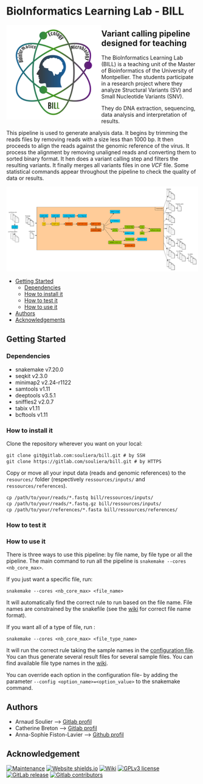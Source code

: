 # BioInformatics Learning Lab - BILL

<img src="logo_bill.jpg" alt="Logo BILL" title="Logo BILL" align="left" width=250 height=250/>

## Variant calling pipeline designed for teaching

The BioInformatics Learning Lab (BILL) is a teaching unit of the Master of Bioinformatics of the University of Montpellier. The students participate in a research project where they analyze Structural Variants (SV) and Small Nucleotide Variants (SNV).

They do DNA extraction, sequencing, data analysis and interpretation of results. 

This pipeline is used to generate analysis data. It begins by trimming the reads files by removing reads with a size less than 1000 bp. It then proceeds to align the reads against the genomic reference of the virus. It process the alignment by removing unaligned reads and converting them to sorted binary format. It hen does a variant calling step and filters the resulting variants. It finally merges all variants files in one _VCF_ file. Some statistical commands appear throughout the pipeline to check the quality of data or results.

<img src="pipeline.png" alt="Pipeline" title="Pipeline"/>

- [Getting Started](#getting-started)
    - [Dependencies](#dependencies)
    - [How to install it](#install)
    - [How to test it](#how-to-test-it)
    - [How to use it](#how-to-use-it)
- [Authors](#authors)
- [Acknowledgements](#acknowledgement)

## Getting Started

### Dependencies

- snakemake v7.20.0
- seqkit v2.3.0
- minimap2 v2.24-r1122
- samtools v1.11
- deeptools v3.5.1
- sniffles2 v2.0.7
- tabix v1.11
- bcftools v1.11

### How to install it

Clone the repository wherever you want on your local:

```
git clone git@gitlab.com:souliera/bill.git # by SSH 
git clone https://gitlab.com/souliera/bill.git # by HTTPS
```
Copy or move all your input data (reads and genomic references) to the `resources/` folder (respectively `ressources/inputs/` and `ressources/references`).
```
cp /path/to/your/reads/*.fastq bill/ressources/inputs/
cp /path/to/your/reads/*.fastq.gz bill/ressources/inputs/
cp /path/to/your/references/*.fasta bill/ressources/references/

```
### How to test it



### How to use it

There is three ways to use this pipeline: by file name, by file type or all the pipeline. The main command to run all the pipeline is `snakemake --cores <nb_core_max>`.

If you just want a specific file, run:
```
snakemake --cores <nb_core_max> <file_name>
```
It will automatically find the correct rule to run based on the file name. File names are constrained by the snakefile (see the [wiki](https://gitlab.com/souliera/bill/-/wikis/Release-2024/Rule-details) for correct file name format).

If you want all of a type of file, run :
```
snakemake --cores <nb_core_max> <file_type_name>
```
It will run the correct rule taking the sample names in the [configuration file](https://gitlab.com/souliera/bill/-/wikis/Release-2024/Configuration). You can thus generate several result files for several sample files. You can find available file type names in the [wiki](https://gitlab.com/souliera/bill/-/wikis/Release-2024/Rule-details).

You can override each option in the configuration file- by adding the parameter `--config <option_name>=<option_value>` to the snakemake command.

## Authors

- Arnaud Soulier --> [Gitlab profil](https://gitlab.com/souliera)<br>
- Catherine Breton --> [Gitlab profil](https://gitlab.com/CathyBreton)<br>
- Anna-Sophie Fiston-Lavier --> [Github profil](https://github.com/asfistonlavie)

## Acknowledgement

[![Maintenance](https://img.shields.io/badge/Maintained%3F-yes-green.svg)]() [![Website shields.io](https://img.shields.io/website-up-down-green-red/http/shields.io.svg)](https://informatique-fds.edu.umontpellier.fr/etudiants/masters-transdisciplinaires/master-bioinformatique/bill-bioinformatics-learning-lab/) [![Wiki](https://img.shields.io/badge/Wiki-yes-green.svg)](https://gitlab.com/souliera/bill/-/wikis/BioInformatics-Learning-Lab-Wiki) [![GPLv3 license](https://img.shields.io/badge/License-GPLv3-blue.svg)](http://perso.crans.org/besson/LICENSE.html) [![GitLab release](https://badgen.net/gitlab/releases/souliera/bill/)](https://gitlab.com/souliera/bill/-/releases) [![Gitlab contributors](https://img.shields.io/gitlab/contributors/souliera/bill.svg)](https://gitlab.com/souliera/bill/-/project_members)
